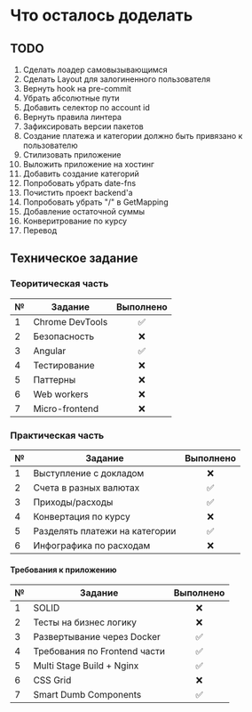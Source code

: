 # Что осталось доделать

## TODO
1. Сделать лоадер самовызывающимся
2. Сделать Layout для залогиненного пользователя
3. Вернуть hook на pre-commit
4. Убрать абсолютные пути
5. Добавить селектор по account id
6. Вернуть правила линтера
7. Зафиксировать версии пакетов
8. Создание платежа и категории должно быть привязано к пользователю
9. Стилизовать приложение
10. Выложить приложение на хостинг
11. Добавить создание категорий
12. Попробовать убрать date-fns
13. Почистить проект backend'а
14. Попробовать убрать "/" в GetMapping
15. Добавление остаточной суммы
16. Конверитрование по курсу
17. Перевод

## Техническое задание
### Теоритическая часть
 |  №  | Задание              | Выполнено            |
 | --- | -------------------- | :------------------: |
 |  1  | Chrome DevTools      | :white_check_mark: |
 |  2  | Безопасность         | :x:                |
 |  3  | Angular              | :white_check_mark: |
 |  4  | Тестирование         | :x:                |
 |  5  | Паттерны             | :x:                |
 |  6  | Web workers          | :x:                |
 |  7  | Micro-frontend       | :x:                |

### Практическая часть
 |  №  | Задание                        | Выполнено            |
 | --- | ------------------------------ | :------------------: |
 |  1  | Выступление с докладом         | :x:                |
 |  2  | Счета в разных валютах         | :white_check_mark: |
 |  3  | Приходы/расходы                | :white_check_mark: |
 |  4  | Конвертация по курсу           | :x:                |
 |  5  | Разделять платежи на категории | :white_check_mark: |
 |  6  | Инфографика по расходам        | :x:                |

#### Требования к приложению
 |  №  | Задание                        | Выполнено            |
 | --- | ------------------------------ | :------------------: |
 |  1  | SOLID                          | :x:                |
 |  2  | Тесты на бизнес логику         | :x:                |
 |  3  | Развертывание через Docker     | :white_check_mark: |
 |  4  | Требования по Frontend части   | :white_check_mark: |
 |  5  | Multi Stage Build + Nginx      | :white_check_mark: |
 |  6  | CSS Grid                       | :x:                |
 |  7  | Smart Dumb Components          | :white_check_mark: |
